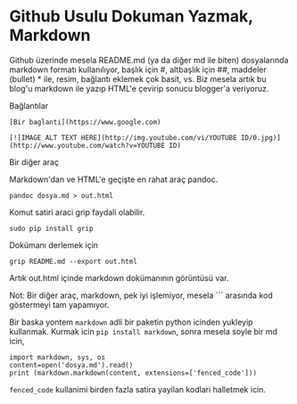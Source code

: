 # Github Usulu Dokuman Yazmak, Markdown

Github üzerinde mesela README.md (ya da diğer md ile biten)
dosyalarında markdown formatı kullanılıyor, başlık için #, altbaşlık
için ##, maddeler (bullet) * ile, resim, bağlantı eklemek çok basit,
vs. Biz mesela artık bu blog'u markdown ile yazıp HTML'e çevirip
sonucu blogger'a veriyoruz.

Bağlantılar

```
[Bir baglanti](https://www.google.com)
```

```
[![IMAGE ALT TEXT HERE](http://img.youtube.com/vi/YOUTUBE ID/0.jpg)](http://www.youtube.com/watch?v=YOUTUBE ID)
```

Bir diğer araç

Markdown'dan ve HTML'e geçişte en rahat araç pandoc. 

```
pandoc dosya.md > out.html
```

Komut satiri araci grip faydali olabilir.

```
sudo pip install grip
```

Dokümanı derlemek için

```
grip README.md --export out.html
```

Artık out.html içinde markdown dokümanının görüntüsü var. 

Not: Bir diğer araç, markdown, pek iyi işlemiyor, mesela ``` arasında
kod göstermeyi tam yapamıyor.

Bir baska yontem `markdown` adli bir paketin python icinden yukleyip
kullanmak. Kurmak icin `pip install markdown`, sonra mesela soyle bir
md icin,

```
import markdown, sys, os
content=open('dosya.md').read()
print (markdown.markdown(content, extensions=['fenced_code']))
```

`fenced_code` kullanimi birden fazla satira yayilan kodlari halletmek icin.





